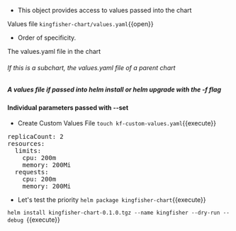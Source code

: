 - This object provides access to values passed into the chart

Values file `kingfisher-chart/values.yaml`{{open}}

- Order of specificity.

The values.yaml file in the chart
###### If this is a subchart, the values.yaml file of a parent chart
##### A values file if passed into helm install or helm upgrade with the -f flag
#### Individual parameters passed with --set

- Create Custom Values File
`touch kf-custom-values.yaml`{{execute}}

<pre class="file" data-filename="kf-custom-values.yaml" data-target="replace">
replicaCount: 2
resources:
  limits:
    cpu: 200m
    memory: 200Mi
  requests:
    cpu: 200m
    memory: 200Mi
</pre>

- Let's test the priority
`helm package kingfisher-chart`{{execute}}

`helm install kingfisher-chart-0.1.0.tgz --name kingfisher --dry-run --debug `{{execute}}
